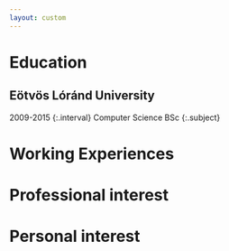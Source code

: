 ```yaml
---
layout: custom
---
```



# Education
## Eötvös Lóránd University
2009-2015
{:.interval}
Computer Science BSc
{:.subject}
# Working Experiences
# Professional interest
# Personal interest

